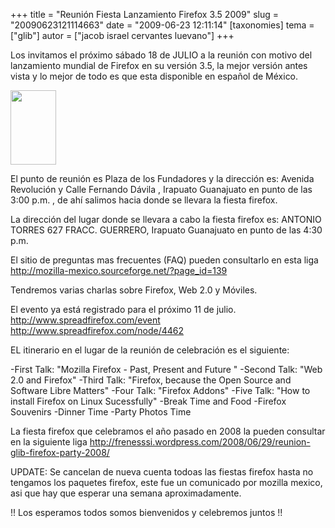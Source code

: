+++
title = "Reunión Fiesta Lanzamiento Firefox 3.5 2009"
slug = "20090623121114663"
date = "2009-06-23 12:11:14"
[taxonomies]
tema = ["glib"]
autor = ["jacob israel cervantes luevano"]
+++

Los invitamos el próximo sábado 18 de JULIO a la reunión con motivo del
lanzamiento mundial de Firefox en su versión 3.5, la mejor versión antes
vista y lo mejor de todo es que esta disponible en español de México.

<a href="http://www.glib.org.mx/images/articles/20090623121114663_1_original.png" title="Ver imagen sin proporción"><img width="73" height="119" src="http://www.glib.org.mx/images/articles/20090623121114663_1.png" alt=""></a>

El punto de reunión es Plaza de los Fundadores y la dirección es:
Avenida Revolución y Calle Fernando Dávila , Irapuato Guanajuato en
punto de las 3:00 p.m. , de ahí salimos hacia donde se llevara la fiesta
firefox.

La dirección del lugar donde se llevara a cabo la fiesta firefox es:
ANTONIO TORRES 627 FRACC. GUERRERO, Irapuato Guanajuato en punto de las
4:30 p.m.

El sitio de preguntas mas frecuentes (FAQ) pueden consultarlo en esta
liga
<a href="http://mozilla-mexico.sourceforge.net/?page_id=139">http://mozilla-mexico.sourceforge.net/?page_id=139</a>

Tendremos varias charlas sobre Firefox, Web 2.0 y Móviles.

El evento ya está registrado para el próximo 11 de julio.
<a href="http://www.spreadfirefox.com/event">http://www.spreadfirefox.com/event</a>
<a href="http://www.spreadfirefox.com/node/4462">http://www.spreadfirefox.com/node/4462</a>

EL itinerario en el lugar de la reunión de celebración es el siguiente:

-First Talk: "Mozilla Firefox - Past, Present and Future " -Second Talk:
"Web 2.0 and Firefox" -Third Talk: "Firefox, because the Open Source and
Software Libre Matters" -Four Talk: "Firefox Addons" -Five Talk: "How to
install Firefox on Linux Sucessfully" -Break Time and Food -Firefox
Souvenirs -Dinner Time -Party Photos Time

La fiesta firefox que celebramos el año pasado en 2008 la pueden
consultar en la siguiente liga
<a href="http://frenesssi.wordpress.com/2008/06/29/reunion-glib-firefox-party-2008/">http://frenesssi.wordpress.com/2008/06/29/reunion-glib-firefox-party-2008/</a>

UPDATE: Se cancelan de nueva cuenta todoas las fiestas firefox hasta no
tengamos los paquetes firefox, este fue un comunicado por mozilla
mexico, asi que hay que esperar una semana aproximadamente.

!! Los esperamos todos somos bienvenidos y celebremos juntos !!

